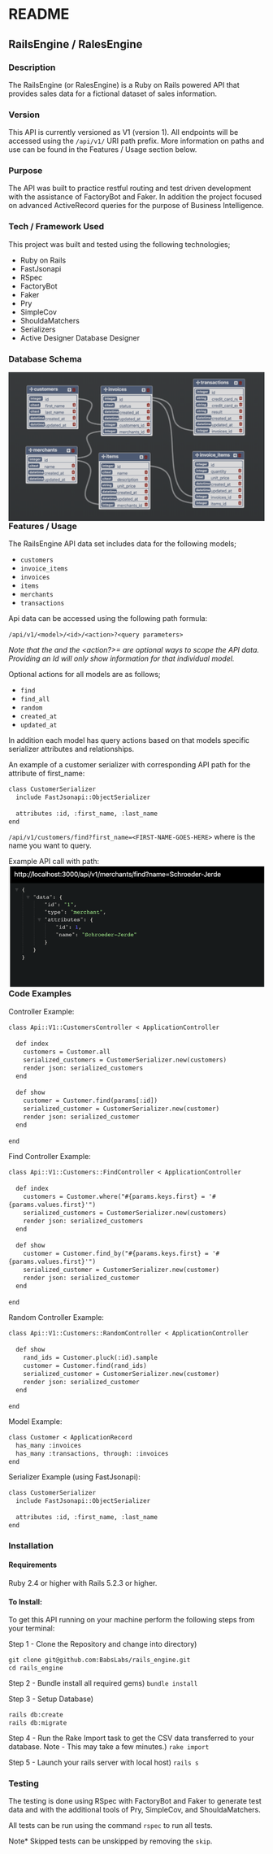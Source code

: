 # README

## RailsEngine / RalesEngine

### Description
The RailsEngine (or RalesEngine) is a Ruby on Rails powered API that provides sales data for a fictional dataset of sales information.

### Version
This API is currently versioned as V1 (version 1). All endpoints will be accessed using the `/api/v1/` URI path prefix. More information on paths and use can be found in the Features / Usage section below.

### Purpose
The API was built to practice restful routing and test driven development with the assistance of FactoryBot and Faker. In addition the project focused on advanced ActiveRecord queries for the purpose of Business Intelligence.

### Tech / Framework Used
This project was built and tested using the following technologies;

* Ruby on Rails
* FastJsonapi
* RSpec
* FactoryBot
* Faker
* Pry
* SimpleCov
* ShouldaMatchers
* Serializers
* Active Designer Database Designer

### Database Schema
<img src="https://raw.githubusercontent.com/BabsLabs/rails_engine/master/lib/img/Screen%20Shot%202019-12-01%20at%2010.08.16%20PM.png"
     alt="Example Search wih URL"
     style="float: left; margin-right: 10px;" />

### Features / Usage
The RailsEngine API data set includes data for the following models;

* `customers`
* `invoice_items`
* `invoices`
* `items`
* `merchants`
* `transactions`

Api data can be accessed using the following path formula:

`/api/v1/<model>/<id>/<action>?<query parameters>`

 *Note that the <id> and the <action?>=<query parameters> are optional ways to scope the API data. Providing an Id will only show information for that individual model.*

Optional actions for all models are as follows;
* `find`
* `find_all`
* `random`
* `created_at`
* `updated_at`

In addition each model has query actions based on that models specific serializer attributes and relationships.

An example of a customer serializer with corresponding API path for the attribute of first_name:

```
class CustomerSerializer
  include FastJsonapi::ObjectSerializer

  attributes :id, :first_name, :last_name
end
```

`/api/v1/customers/find?first_name=<FIRST-NAME-GOES-HERE>` where <FIRST-NAME-GOES-HERE> is the name you want to query.

Example API call with path:
<img src="https://raw.githubusercontent.com/BabsLabs/rails_engine/master/lib/img/Screen%20Shot%202019-12-01%20at%209.50.51%20PM.png"
     alt="Example Search wih URL"
     style="float: left; margin-right: 10px;" />

### Code Examples
Controller Example:
```
class Api::V1::CustomersController < ApplicationController

  def index
    customers = Customer.all
    serialized_customers = CustomerSerializer.new(customers)
    render json: serialized_customers
  end

  def show
    customer = Customer.find(params[:id])
    serialized_customer = CustomerSerializer.new(customer)
    render json: serialized_customer
  end

end
```

Find Controller Example:
```
class Api::V1::Customers::FindController < ApplicationController

  def index
    customers = Customer.where("#{params.keys.first} = '#{params.values.first}'")
    serialized_customers = CustomerSerializer.new(customers)
    render json: serialized_customers
  end

  def show
    customer = Customer.find_by("#{params.keys.first} = '#{params.values.first}'")
    serialized_customer = CustomerSerializer.new(customer)
    render json: serialized_customer
  end

end
```

Random Controller Example:
```
class Api::V1::Customers::RandomController < ApplicationController

  def show
    rand_ids = Customer.pluck(:id).sample
    customer = Customer.find(rand_ids)
    serialized_customer = CustomerSerializer.new(customer)
    render json: serialized_customer
  end

end
```

Model Example:
```
class Customer < ApplicationRecord
  has_many :invoices
  has_many :transactions, through: :invoices
end
```

Serializer Example (using FastJsonapi):
```
class CustomerSerializer
  include FastJsonapi::ObjectSerializer

  attributes :id, :first_name, :last_name
end
```

### Installation
#### Requirements
Ruby 2.4 or higher with Rails 5.2.3 or higher.

#### To Install:
To get this API running on your machine perform the following steps from your terminal:

Step 1 - Clone the Repository and change into directory)
```
git clone git@github.com:BabsLabs/rails_engine.git
cd rails_engine
```

Step 2 - Bundle install all required gems)
`bundle install`

Step 3 - Setup Database)
```
rails db:create
rails db:migrate
```

Step 4 - Run the Rake Import task to get the CSV data transferred to your database. Note - This may take a few minutes.)
`rake import`

Step 5 - Launch your rails server with local host)
`rails s`

### Testing
The testing is done using RSpec with FactoryBot and Faker to generate test data and with the additional tools of Pry, SimpleCov, and ShouldaMatchers.

All tests can be run using the command `rspec` to run all tests.

Note* Skipped tests can be unskipped by removing the `skip`.
